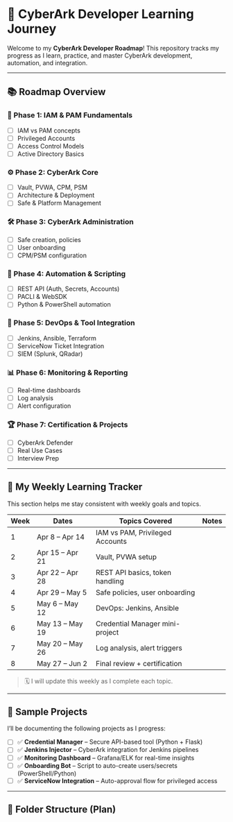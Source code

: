 # 🚀 CyberArk Developer Learning Journey

Welcome to my **CyberArk Developer Roadmap**! This repository tracks my progress as I learn, practice, and master CyberArk development, automation, and integration.

---

## 📚 Roadmap Overview

### 📌 Phase 1: IAM & PAM Fundamentals
- [ ] IAM vs PAM concepts  
- [ ] Privileged Accounts  
- [ ] Access Control Models  
- [ ] Active Directory Basics  

### ⚙️ Phase 2: CyberArk Core
- [ ] Vault, PVWA, CPM, PSM  
- [ ] Architecture & Deployment  
- [ ] Safe & Platform Management  

### 🛠️ Phase 3: CyberArk Administration
- [ ] Safe creation, policies  
- [ ] User onboarding  
- [ ] CPM/PSM configuration  

### 🤖 Phase 4: Automation & Scripting
- [ ] REST API (Auth, Secrets, Accounts)  
- [ ] PACLI & WebSDK  
- [ ] Python & PowerShell automation  

### 🔗 Phase 5: DevOps & Tool Integration
- [ ] Jenkins, Ansible, Terraform  
- [ ] ServiceNow Ticket Integration  
- [ ] SIEM (Splunk, QRadar)  

### 📊 Phase 6: Monitoring & Reporting
- [ ] Real-time dashboards  
- [ ] Log analysis  
- [ ] Alert configuration  

### 🏆 Phase 7: Certification & Projects
- [ ] CyberArk Defender  
- [ ] Real Use Cases  
- [ ] Interview Prep  
---

## 📅 My Weekly Learning Tracker

This section helps me stay consistent with weekly goals and topics.

| Week | Dates         | Topics Covered                   | Notes             |
|------|---------------|-----------------------------------|-------------------|
| 1    | Apr 8 – Apr 14 | IAM vs PAM, Privileged Accounts  |                   |
| 2    | Apr 15 – Apr 21 | Vault, PVWA setup                |                   |
| 3    | Apr 22 – Apr 28 | REST API basics, token handling |                   |
| 4    | Apr 29 – May 5  | Safe policies, user onboarding   |                   |
| 5    | May 6 – May 12  | DevOps: Jenkins, Ansible         |                   |
| 6    | May 13 – May 19 | Credential Manager mini-project  |                   |
| 7    | May 20 – May 26 | Log analysis, alert triggers     |                   |
| 8    | May 27 – Jun 2  | Final review + certification     |                   |

> 🗓️ I will update this weekly as I complete each topic.

---

## 🔨 Sample Projects

I’ll be documenting the following projects as I progress:

- [ ] ✅ **Credential Manager** – Secure API-based tool (Python + Flask)
- [ ] ✅ **Jenkins Injector** – CyberArk integration for Jenkins pipelines
- [ ] ✅ **Monitoring Dashboard** – Grafana/ELK for real-time insights
- [ ] ✅ **Onboarding Bot** – Script to auto-create users/secrets (PowerShell/Python)
- [ ] ✅ **ServiceNow Integration** – Auto-approval flow for privileged access

---

## 📁 Folder Structure (Plan)

